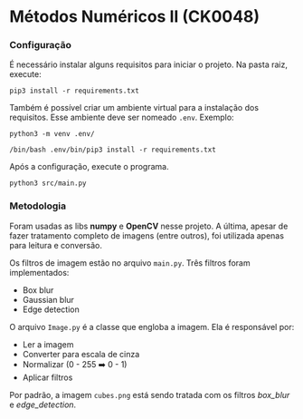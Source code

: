 
# Métodos Numéricos II (CK0048)

### Configuração
É necessário instalar alguns requisitos para iniciar o projeto. Na pasta raiz, execute:

```console
pip3 install -r requirements.txt
```

Também é possível criar um ambiente virtual para a instalação dos requisitos. Esse ambiente deve ser nomeado ```.env```.
Exemplo:

```console
python3 -m venv .env/
```
```console
/bin/bash .env/bin/pip3 install -r requirements.txt
```

Após a configuração, execute o programa.

```console
python3 src/main.py
```

### Metodologia
Foram usadas as libs **numpy** e **OpenCV** nesse projeto. A última, apesar de fazer tratamento completo de imagens (entre outros), foi utilizada apenas para leitura e conversão.

Os filtros de imagem estão no arquivo ``main.py``.
Três filtros foram implementados:

 - Box blur
 - Gaussian blur
 - Edge detection

O arquivo ``Image.py`` é a classe que engloba a imagem. Ela é responsável por:

 - Ler a imagem
 - Converter para escala de cinza
 - Normalizar (0 - 255 :arrow_right: 0 - 1)
 - Aplicar filtros
 
Por padrão, a imagem ``cubes.png`` está sendo tratada com os filtros *box_blur* e *edge_detection*.
